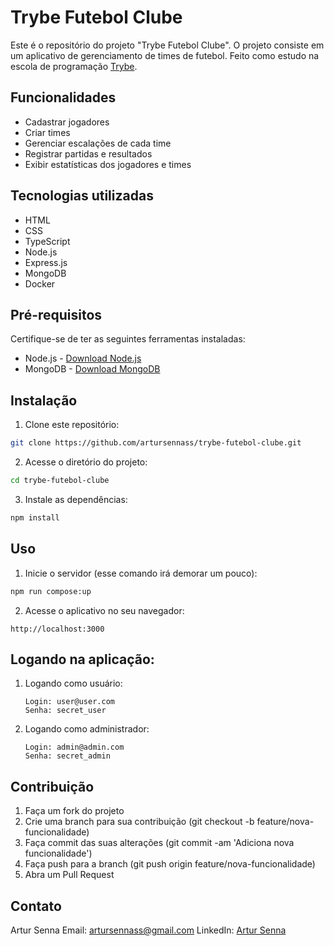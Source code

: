 # Trybe Futebol Clube

Este é o repositório do projeto "Trybe Futebol Clube". O projeto consiste em um aplicativo de gerenciamento de times de futebol. Feito como estudo na escola de programação [Trybe](https://www.betrybe.com/).


## Funcionalidades

- Cadastrar jogadores
- Criar times
- Gerenciar escalações de cada time
- Registrar partidas e resultados
- Exibir estatísticas dos jogadores e times


## Tecnologias utilizadas

- HTML
- CSS
- TypeScript
- Node.js
- Express.js
- MongoDB
- Docker


## Pré-requisitos

Certifique-se de ter as seguintes ferramentas instaladas:

- Node.js - [Download Node.js](https://nodejs.org)
- MongoDB - [Download MongoDB](https://www.mongodb.com/try/download/community)


## Instalação

1. Clone este repositório:

```bash
git clone https://github.com/artursennass/trybe-futebol-clube.git
```

2. Acesse o diretório do projeto:

```bash
cd trybe-futebol-clube
```

3. Instale as dependências:

```bash
npm install
```


## Uso

1. Inicie o servidor (esse comando irá demorar um pouco):

```bash
npm run compose:up
```

2. Acesse o aplicativo no seu navegador:

```
http://localhost:3000
```


## Logando na aplicação:

1. Logando como usuário:

   ```
   Login: user@user.com
   Senha: secret_user
   ```

2. Logando como administrador:

   ```
   Login: admin@admin.com
   Senha: secret_admin
   ```


## Contribuição

1. Faça um fork do projeto
2. Crie uma branch para sua contribuição (git checkout -b feature/nova-funcionalidade)
3. Faça commit das suas alterações (git commit -am 'Adiciona nova funcionalidade')
4. Faça push para a branch (git push origin feature/nova-funcionalidade)
5. Abra um Pull Request

## Contato

Artur Senna
Email: artursennass@gmail.com
LinkedIn: [Artur Senna](https://www.linkedin.com/in/artur-senna/)
<!-- Olá, Tryber!
Esse é apenas um arquivo inicial para o README do seu projeto no qual você pode customizar e reutilizar todas as vezes que for executar o trybe-publisher.

Para deixá-lo com a sua cara, basta alterar o seguinte arquivo da sua máquina: ~/.student-repo-publisher/custom/_NEW_README.md

É essencial que você preencha esse documento por conta própria, ok?
Não deixe de usar nossas dicas de escrita de README de projetos, e deixe sua criatividade brilhar!
:warning: IMPORTANTE: você precisa deixar nítido:
- quais arquivos/pastas foram desenvolvidos por você; 
- quais arquivos/pastas foram desenvolvidos por outra pessoa estudante;
- quais arquivos/pastas foram desenvolvidos pela Trybe.
-->
